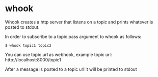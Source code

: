 # whook

Whook creates a http server that listens on a topic and prints whatever is posted to stdout.

In order to subscribe to a topic pass argument to whook as follows:

    $ whook topic1 topic2

You can use topic url as webhook, example topic url: http://localhost:8000/topic1

After a message is posted to a topic url it will be printed to stdout
